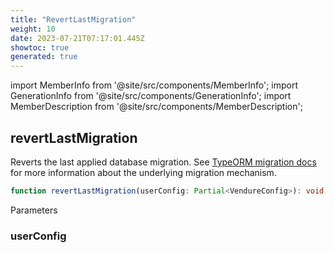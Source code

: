 ```yaml
---
title: "RevertLastMigration"
weight: 10
date: 2023-07-21T07:17:01.445Z
showtoc: true
generated: true
---
```

<!-- This file was generated from the Vendure source. Do not modify. Instead, re-run the "docs:build" script -->
import MemberInfo from '@site/src/components/MemberInfo';
import GenerationInfo from '@site/src/components/GenerationInfo';
import MemberDescription from '@site/src/components/MemberDescription';


## revertLastMigration

<GenerationInfo sourceFile="packages/core/src/migrate.ts" sourceLine="82" packageName="@vendure/core" />

Reverts the last applied database migration. See [TypeORM migration docs](https://typeorm.io/#/migrations)
for more information about the underlying migration mechanism.

```ts title="Signature"
function revertLastMigration(userConfig: Partial<VendureConfig>): void
```
Parameters

### userConfig

<MemberInfo kind="parameter" type="Partial&#60;<a href='/docs/reference/typescript-api/configuration/vendure-config#vendureconfig'>VendureConfig</a>&#62;" />


